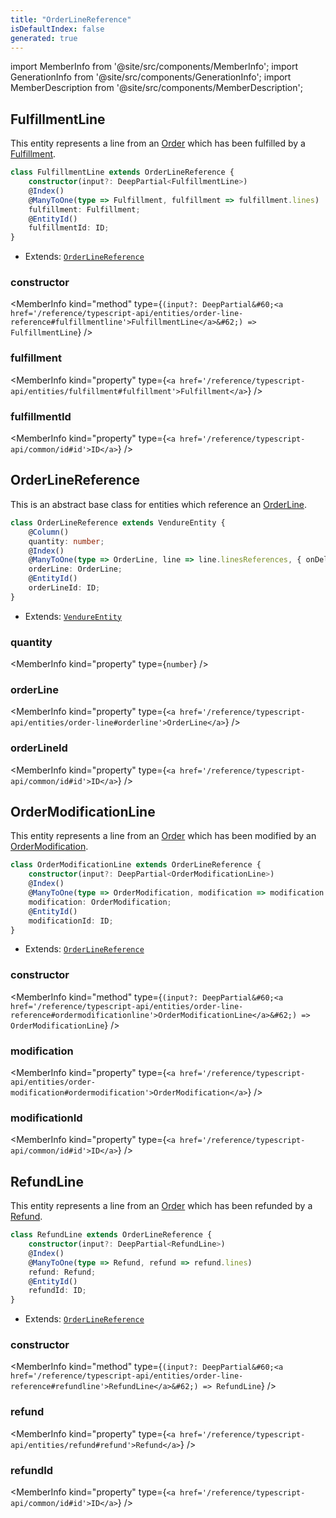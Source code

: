 ```yaml
---
title: "OrderLineReference"
isDefaultIndex: false
generated: true
---
```

<!-- This file was generated from the Vendure source. Do not modify. Instead, re-run the "docs:build" script -->
import MemberInfo from '@site/src/components/MemberInfo';
import GenerationInfo from '@site/src/components/GenerationInfo';
import MemberDescription from '@site/src/components/MemberDescription';


## FulfillmentLine

<GenerationInfo sourceFile="packages/core/src/entity/order-line-reference/fulfillment-line.entity.ts" sourceLine="16" packageName="@vendure/core" />

This entity represents a line from an <a href='/reference/typescript-api/entities/order#order'>Order</a> which has been fulfilled by a <a href='/reference/typescript-api/entities/fulfillment#fulfillment'>Fulfillment</a>.

```ts title="Signature"
class FulfillmentLine extends OrderLineReference {
    constructor(input?: DeepPartial<FulfillmentLine>)
    @Index()
    @ManyToOne(type => Fulfillment, fulfillment => fulfillment.lines)
    fulfillment: Fulfillment;
    @EntityId()
    fulfillmentId: ID;
}
```
* Extends: <code><a href='/reference/typescript-api/entities/order-line-reference#orderlinereference'>OrderLineReference</a></code>



<div className="members-wrapper">

### constructor

<MemberInfo kind="method" type={`(input?: DeepPartial&#60;<a href='/reference/typescript-api/entities/order-line-reference#fulfillmentline'>FulfillmentLine</a>&#62;) => FulfillmentLine`}   />


### fulfillment

<MemberInfo kind="property" type={`<a href='/reference/typescript-api/entities/fulfillment#fulfillment'>Fulfillment</a>`}   />


### fulfillmentId

<MemberInfo kind="property" type={`<a href='/reference/typescript-api/common/id#id'>ID</a>`}   />




</div>


## OrderLineReference

<GenerationInfo sourceFile="packages/core/src/entity/order-line-reference/order-line-reference.entity.ts" sourceLine="15" packageName="@vendure/core" />

This is an abstract base class for entities which reference an <a href='/reference/typescript-api/entities/order-line#orderline'>OrderLine</a>.

```ts title="Signature"
class OrderLineReference extends VendureEntity {
    @Column()
    quantity: number;
    @Index()
    @ManyToOne(type => OrderLine, line => line.linesReferences, { onDelete: 'CASCADE' })
    orderLine: OrderLine;
    @EntityId()
    orderLineId: ID;
}
```
* Extends: <code><a href='/reference/typescript-api/entities/vendure-entity#vendureentity'>VendureEntity</a></code>



<div className="members-wrapper">

### quantity

<MemberInfo kind="property" type={`number`}   />


### orderLine

<MemberInfo kind="property" type={`<a href='/reference/typescript-api/entities/order-line#orderline'>OrderLine</a>`}   />


### orderLineId

<MemberInfo kind="property" type={`<a href='/reference/typescript-api/common/id#id'>ID</a>`}   />




</div>


## OrderModificationLine

<GenerationInfo sourceFile="packages/core/src/entity/order-line-reference/order-modification-line.entity.ts" sourceLine="16" packageName="@vendure/core" />

This entity represents a line from an <a href='/reference/typescript-api/entities/order#order'>Order</a> which has been modified by an <a href='/reference/typescript-api/entities/order-modification#ordermodification'>OrderModification</a>.

```ts title="Signature"
class OrderModificationLine extends OrderLineReference {
    constructor(input?: DeepPartial<OrderModificationLine>)
    @Index()
    @ManyToOne(type => OrderModification, modification => modification.lines)
    modification: OrderModification;
    @EntityId()
    modificationId: ID;
}
```
* Extends: <code><a href='/reference/typescript-api/entities/order-line-reference#orderlinereference'>OrderLineReference</a></code>



<div className="members-wrapper">

### constructor

<MemberInfo kind="method" type={`(input?: DeepPartial&#60;<a href='/reference/typescript-api/entities/order-line-reference#ordermodificationline'>OrderModificationLine</a>&#62;) => OrderModificationLine`}   />


### modification

<MemberInfo kind="property" type={`<a href='/reference/typescript-api/entities/order-modification#ordermodification'>OrderModification</a>`}   />


### modificationId

<MemberInfo kind="property" type={`<a href='/reference/typescript-api/common/id#id'>ID</a>`}   />




</div>


## RefundLine

<GenerationInfo sourceFile="packages/core/src/entity/order-line-reference/refund-line.entity.ts" sourceLine="16" packageName="@vendure/core" />

This entity represents a line from an <a href='/reference/typescript-api/entities/order#order'>Order</a> which has been refunded by a <a href='/reference/typescript-api/entities/refund#refund'>Refund</a>.

```ts title="Signature"
class RefundLine extends OrderLineReference {
    constructor(input?: DeepPartial<RefundLine>)
    @Index()
    @ManyToOne(type => Refund, refund => refund.lines)
    refund: Refund;
    @EntityId()
    refundId: ID;
}
```
* Extends: <code><a href='/reference/typescript-api/entities/order-line-reference#orderlinereference'>OrderLineReference</a></code>



<div className="members-wrapper">

### constructor

<MemberInfo kind="method" type={`(input?: DeepPartial&#60;<a href='/reference/typescript-api/entities/order-line-reference#refundline'>RefundLine</a>&#62;) => RefundLine`}   />


### refund

<MemberInfo kind="property" type={`<a href='/reference/typescript-api/entities/refund#refund'>Refund</a>`}   />


### refundId

<MemberInfo kind="property" type={`<a href='/reference/typescript-api/common/id#id'>ID</a>`}   />




</div>
